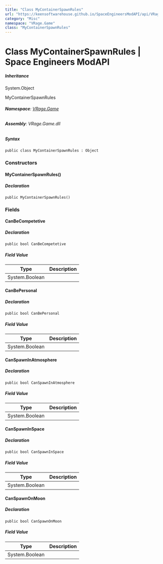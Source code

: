 ```yaml
---
title: "Class MyContainerSpawnRules"
url: "https://keensoftwarehouse.github.io/SpaceEngineersModAPI/api/VRage.Game.MyContainerSpawnRules.html"
category: "Misc"
namespace: "VRage.Game"
class: "MyContainerSpawnRules"
---
```


# Class MyContainerSpawnRules | Space Engineers ModAPI

##### Inheritance

System.Object

MyContainerSpawnRules

###### **Namespace**: [VRage.Game](https://keensoftwarehouse.github.io/SpaceEngineersModAPI/api/VRage.Game.html)

###### **Assembly**: VRage.Game.dll

##### Syntax

```
public class MyContainerSpawnRules : Object
```

### Constructors

#### MyContainerSpawnRules()

##### Declaration

```
public MyContainerSpawnRules()
```

### Fields

#### CanBeCompetetive

##### Declaration

```
public bool CanBeCompetetive
```

##### Field Value

| Type | Description |
| --- | --- |
| System.Boolean |     |

#### CanBePersonal

##### Declaration

```
public bool CanBePersonal
```

##### Field Value

| Type | Description |
| --- | --- |
| System.Boolean |     |

#### CanSpawnInAtmosphere

##### Declaration

```
public bool CanSpawnInAtmosphere
```

##### Field Value

| Type | Description |
| --- | --- |
| System.Boolean |     |

#### CanSpawnInSpace

##### Declaration

```
public bool CanSpawnInSpace
```

##### Field Value

| Type | Description |
| --- | --- |
| System.Boolean |     |

#### CanSpawnOnMoon

##### Declaration

```
public bool CanSpawnOnMoon
```

##### Field Value

| Type | Description |
| --- | --- |
| System.Boolean |     |